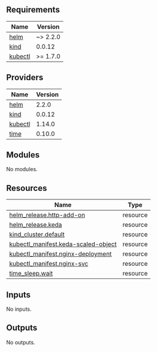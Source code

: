 ## Requirements

| Name | Version |
|------|---------|
| <a name="requirement_helm"></a> [helm](#requirement\_helm) | ~> 2.2.0 |
| <a name="requirement_kind"></a> [kind](#requirement\_kind) | 0.0.12 |
| <a name="requirement_kubectl"></a> [kubectl](#requirement\_kubectl) | >= 1.7.0 |

## Providers

| Name | Version |
|------|---------|
| <a name="provider_helm"></a> [helm](#provider\_helm) | 2.2.0 |
| <a name="provider_kind"></a> [kind](#provider\_kind) | 0.0.12 |
| <a name="provider_kubectl"></a> [kubectl](#provider\_kubectl) | 1.14.0 |
| <a name="provider_time"></a> [time](#provider\_time) | 0.10.0 |

## Modules

No modules.

## Resources

| Name | Type |
|------|------|
| [helm_release.http-add-on](https://registry.terraform.io/providers/hashicorp/helm/latest/docs/resources/release) | resource |
| [helm_release.keda](https://registry.terraform.io/providers/hashicorp/helm/latest/docs/resources/release) | resource |
| [kind_cluster.default](https://registry.terraform.io/providers/tehcyx/kind/0.0.12/docs/resources/cluster) | resource |
| [kubectl_manifest.keda-scaled-object](https://registry.terraform.io/providers/gavinbunney/kubectl/latest/docs/resources/manifest) | resource |
| [kubectl_manifest.nginx-deployment](https://registry.terraform.io/providers/gavinbunney/kubectl/latest/docs/resources/manifest) | resource |
| [kubectl_manifest.nginx-svc](https://registry.terraform.io/providers/gavinbunney/kubectl/latest/docs/resources/manifest) | resource |
| [time_sleep.wait](https://registry.terraform.io/providers/hashicorp/time/latest/docs/resources/sleep) | resource |

## Inputs

No inputs.

## Outputs

No outputs.
